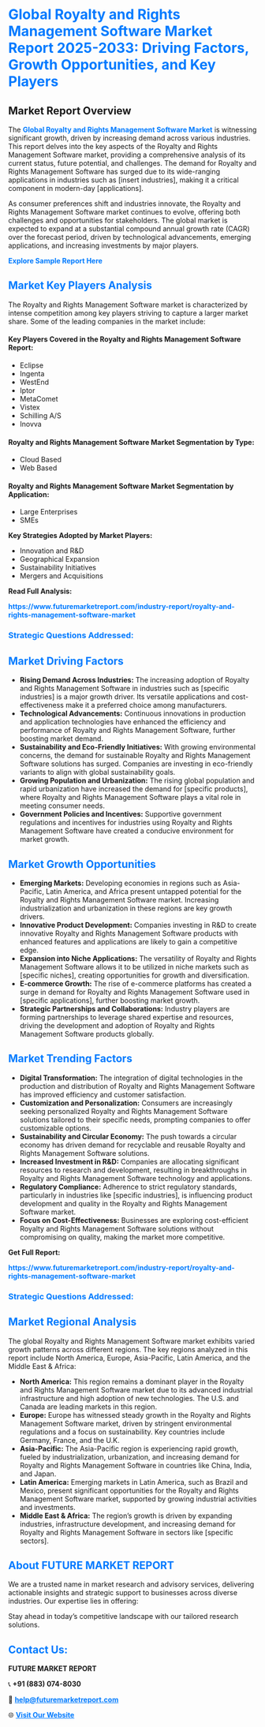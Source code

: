 <h1 style="color: #007BFF;">Global Royalty and Rights Management Software Market Report 2025-2033: Driving Factors, Growth Opportunities, and Key Players</h1>

<section id="overview">
<h2>Market Report Overview</h2>
<p>The <a href="https://www.futuremarketreport.com/industry-report/royalty-and-rights-management-software-market" style="color: #007BFF; text-decoration: none;"><strong>Global Royalty and Rights Management Software Market</strong></a> is witnessing significant growth, driven by increasing demand across various industries. This report delves into the key aspects of the Royalty and Rights Management Software market, providing a comprehensive analysis of its current status, future potential, and challenges. The demand for Royalty and Rights Management Software has surged due to its wide-ranging applications in industries such as [insert industries], making it a critical component in modern-day [applications].</p>
<p>As consumer preferences shift and industries innovate, the Royalty and Rights Management Software market continues to evolve, offering both challenges and opportunities for stakeholders. The global market is expected to expand at a substantial compound annual growth rate (CAGR) over the forecast period, driven by technological advancements, emerging applications, and increasing investments by major players.</p>
</section>

<section id="overview">
<p><a href="https://www.futuremarketreport.com/request-sample/reportId=41010" style="color: #007BFF; text-decoration: none;"><strong>Explore Sample Report Here</strong></a></p>
</section>

<section id="key-players">
<h2 style="color: #007BFF;">Market Key Players Analysis</h2>
<p>The Royalty and Rights Management Software market is characterized by intense competition among key players striving to capture a larger market share. Some of the leading companies in the market include:</p>
<h4>Key Players Covered in the Royalty and Rights Management Software Report:</h4>
<ul><li>Eclipse</li><li>Ingenta</li><li>WestEnd</li><li>Iptor</li><li>MetaComet</li><li>Vistex</li><li>Schilling A/S</li><li>Inovva</li></ul>
<h4>Royalty and Rights Management Software Market Segmentation by Type:</h4>
<ul><li>Cloud Based</li><li>Web Based</li></ul>

<h4>Royalty and Rights Management Software Market Segmentation by Application:</h4>
<ul><li>Large Enterprises</li><li>SMEs</li></ul>
<p><strong>Key Strategies Adopted by Market Players:</strong></p>
<ul>
<li>Innovation and R&D</li>
<li>Geographical Expansion</li>
<li>Sustainability Initiatives</li>
<li>Mergers and Acquisitions</li>
</ul>
</section>

<section>
<p><strong>Read Full Analysis: </strong></p><a href="https://www.futuremarketreport.com/industry-report/royalty-and-rights-management-software-market" style="color: #007BFF; text-decoration: none;"><strong>https://www.futuremarketreport.com/industry-report/royalty-and-rights-management-software-market</strong></a>
<h3 style="color: #007BFF;">Strategic Questions Addressed:</h3>
</section>

<section id="driving-factors">
<h2 style="color: #007BFF;">Market Driving Factors</h2>
<ul>
<li><strong>Rising Demand Across Industries:</strong> The increasing adoption of Royalty and Rights Management Software in industries such as [specific industries] is a major growth driver. Its versatile applications and cost-effectiveness make it a preferred choice among manufacturers.</li>
<li><strong>Technological Advancements:</strong> Continuous innovations in production and application technologies have enhanced the efficiency and performance of Royalty and Rights Management Software, further boosting market demand.</li>
<li><strong>Sustainability and Eco-Friendly Initiatives:</strong> With growing environmental concerns, the demand for sustainable Royalty and Rights Management Software solutions has surged. Companies are investing in eco-friendly variants to align with global sustainability goals.</li>
<li><strong>Growing Population and Urbanization:</strong> The rising global population and rapid urbanization have increased the demand for [specific products], where Royalty and Rights Management Software plays a vital role in meeting consumer needs.</li>
<li><strong>Government Policies and Incentives:</strong> Supportive government regulations and incentives for industries using Royalty and Rights Management Software have created a conducive environment for market growth.</li>
</ul>
</section>

<section id="growth-opportunities">
<h2 style="color: #007BFF;">Market Growth Opportunities</h2>
<ul>
<li><strong>Emerging Markets:</strong> Developing economies in regions such as Asia-Pacific, Latin America, and Africa present untapped potential for the Royalty and Rights Management Software market. Increasing industrialization and urbanization in these regions are key growth drivers.</li>
<li><strong>Innovative Product Development:</strong> Companies investing in R&D to create innovative Royalty and Rights Management Software products with enhanced features and applications are likely to gain a competitive edge.</li>
<li><strong>Expansion into Niche Applications:</strong> The versatility of Royalty and Rights Management Software allows it to be utilized in niche markets such as [specific niches], creating opportunities for growth and diversification.</li>
<li><strong>E-commerce Growth:</strong> The rise of e-commerce platforms has created a surge in demand for Royalty and Rights Management Software used in [specific applications], further boosting market growth.</li>
<li><strong>Strategic Partnerships and Collaborations:</strong> Industry players are forming partnerships to leverage shared expertise and resources, driving the development and adoption of Royalty and Rights Management Software products globally.</li>
</ul>
</section>

<section id="trending-factors">
<h2 style="color: #007BFF;">Market Trending Factors</h2>
<ul>
<li><strong>Digital Transformation:</strong> The integration of digital technologies in the production and distribution of Royalty and Rights Management Software has improved efficiency and customer satisfaction.</li>
<li><strong>Customization and Personalization:</strong> Consumers are increasingly seeking personalized Royalty and Rights Management Software solutions tailored to their specific needs, prompting companies to offer customizable options.</li>
<li><strong>Sustainability and Circular Economy:</strong> The push towards a circular economy has driven demand for recyclable and reusable Royalty and Rights Management Software solutions.</li>
<li><strong>Increased Investment in R&D:</strong> Companies are allocating significant resources to research and development, resulting in breakthroughs in Royalty and Rights Management Software technology and applications.</li>
<li><strong>Regulatory Compliance:</strong> Adherence to strict regulatory standards, particularly in industries like [specific industries], is influencing product development and quality in the Royalty and Rights Management Software market.</li>
<li><strong>Focus on Cost-Effectiveness:</strong> Businesses are exploring cost-efficient Royalty and Rights Management Software solutions without compromising on quality, making the market more competitive.</li>
</ul>
</section>

<section>
<p><strong>Get Full Report: </strong></p><a href="https://www.futuremarketreport.com/industry-report/royalty-and-rights-management-software-market" style="color: #007BFF; text-decoration: none;"><strong>https://www.futuremarketreport.com/industry-report/royalty-and-rights-management-software-market</strong></a>
<h3 style="color: #007BFF;">Strategic Questions Addressed:</h3>
</section>


<section id="regional-analysis">
<h2 style="color: #007BFF;">Market Regional Analysis</h2>
<p>The global Royalty and Rights Management Software market exhibits varied growth patterns across different regions. The key regions analyzed in this report include North America, Europe, Asia-Pacific, Latin America, and the Middle East & Africa:</p>
<ul>
<li><strong>North America:</strong> This region remains a dominant player in the Royalty and Rights Management Software market due to its advanced industrial infrastructure and high adoption of new technologies. The U.S. and Canada are leading markets in this region.</li>
<li><strong>Europe:</strong> Europe has witnessed steady growth in the Royalty and Rights Management Software market, driven by stringent environmental regulations and a focus on sustainability. Key countries include Germany, France, and the U.K.</li>
<li><strong>Asia-Pacific:</strong> The Asia-Pacific region is experiencing rapid growth, fueled by industrialization, urbanization, and increasing demand for Royalty and Rights Management Software in countries like China, India, and Japan.</li>
<li><strong>Latin America:</strong> Emerging markets in Latin America, such as Brazil and Mexico, present significant opportunities for the Royalty and Rights Management Software market, supported by growing industrial activities and investments.</li>
<li><strong>Middle East & Africa:</strong> The region’s growth is driven by expanding industries, infrastructure development, and increasing demand for Royalty and Rights Management Software in sectors like [specific sectors].</li>
</ul>
</section>

<footer>
<h2 style="color: #007BFF;">About FUTURE MARKET REPORT</h2>
<p>We are a trusted name in market research and advisory services, delivering actionable insights and strategic support to businesses across diverse industries. Our expertise lies in offering:</p>

<p>Stay ahead in today’s competitive landscape with our tailored research solutions.</p>

<h2 style="color: #007BFF;">Contact Us:</h2>
<p><strong>FUTURE MARKET REPORT</strong></p>
<p>📞 <strong>+91 (883) 074-8030</strong></p>
<p>📧 <strong><a href="mailto:help@futuremarketreport.com" style="color: #007BFF;">help@futuremarketreport.com</a></strong></p>
<p>🌐 <strong><a href="https://www.futuremarketreport.com/" style="color: #007BFF;">Visit Our Website</a></strong></p>
</footer>